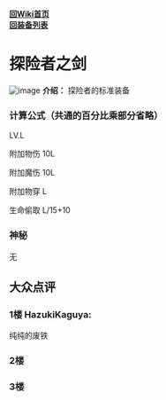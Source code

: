 [**回Wiki首页**](../README.md)   
[**回装备列表**](index.md)
# 探险者之剑
![image](https://user-images.githubusercontent.com/35645329/193932268-917bb56c-5124-4f22-a2f8-0bd60e49be65.png) **介绍：** 探险者的标准装备   
### 计算公式（共通的百分比乘部分省略）
LV.L   

附加物伤 10L   

附加魔伤 10L   

附加物穿 L   

生命偷取 L/15+10   

### 神秘
无

## 大众点评
### 1楼 HazukiKaguya: 
纯纯的废铁
### 2楼 

### 3楼 

